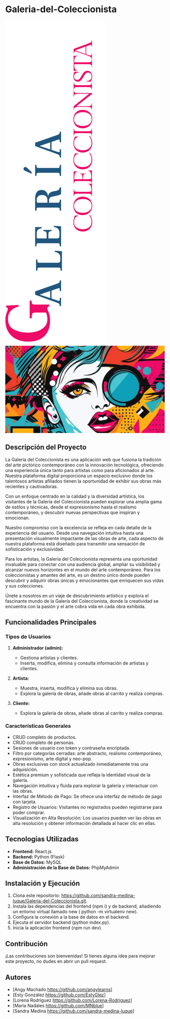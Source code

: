 # Galeria-del-Coleccionista
![Imagen portada](./GaleriaColeccionistaFront/src/components/hero/images/image2.svg)![Texto galería](./GaleriaColeccionistaFront/src/components/hero/images/imageHero.svg)





## Descripción del Proyecto
La Galería del Coleccionista es una aplicación web que fusiona la tradición del arte pictórico contemporáneo con la innovación tecnológica, ofreciendo una experiencia única tanto para artistas como para aficionados al arte. Nuestra plataforma digital proporciona un espacio exclusivo donde los talentosos artistas afiliados tienen la oportunidad de exhibir sus obras más recientes y cautivadoras.

Con un enfoque centrado en la calidad y la diversidad artística, los visitantes de la Galería del Coleccionista pueden explorar una amplia gama de estilos y técnicas, desde el expresionismo hasta el realismo contemporáneo, y descubrir nuevas perspectivas que inspiran y emocionan.

Nuestro compromiso con la excelencia se refleja en cada detalle de la experiencia del usuario. Desde una navegación intuitiva hasta una presentación visualmente impactante de las obras de arte, cada aspecto de nuestra plataforma está diseñado para transmitir una sensación de sofisticación y exclusividad.

Para los artistas, la Galería del Coleccionista representa una oportunidad invaluable para conectar con una audiencia global, ampliar su visibilidad y alcanzar nuevos horizontes en el mundo del arte contemporáneo. Para los coleccionistas y amantes del arte, es un destino único donde pueden descubrir y adquirir obras únicas y emocionantes que enriquecen sus vidas y sus colecciones.

Únete a nosotros en un viaje de descubrimiento artístico y explora el fascinante mundo de la Galería del Coleccionista, donde la creatividad se encuentra con la pasión y el arte cobra vida en cada obra exhibida.

## Funcionalidades Principales
### Tipos de Usuarios
1. **Administrador (admin):**
   - Gestiona artistas y clientes.
   - Inserta, modifica, elimina y consulta información de artistas y clientes.

2. **Artista:**
   - Muestra, inserta, modifica y elimina sus obras.
   - Explora la galería de obras, añade obras al carrito y realiza compras.

3. **Cliente:**
   - Explora la galería de obras, añade obras al carrito y realiza compras.

### Características Generales
- CRUD completo de productos.
- CRUD completo de personas.
- Sesiones de usuario con token y contraseña encriptada.
- Filtro por categorías cerradas: arte abstracto, realismo contemporáneo, expresionismo, arte digital y neo-pop.
- Obras exclusivas con stock actualizado inmediatamente tras una adquisición.
- Estética premium y sofisticada que refleja la identidad visual de la galería.
- Navegación intuitiva y fluida para explorar la galería y interactuar con las obras.
- Interfaz de Método de Pago: Se ofrece una interfaz de método de pago con tarjeta.
- Registro de Usuarios: Visitantes no registrados pueden registrarse para poder comprar.
- Visualización en Alta Resolución: Los usuarios pueden ver las obras en alta resolución y obtener información detallada al hacer clic en ellas.


## Tecnologías Utilizadas
- **Frontend:** React.js
- **Backend:** Python (Flask)
- **Base de Datos:** MySQL
- **Administración de la Base de Datos:** PhpMyAdmin

## Instalación y Ejecución
1. Clona este repositorio: https://github.com/sandra-medina-luque/Galeria-del-Coleccionista.git.
2. Instala las dependencias del frontend (npm i) y de backend, añadiendo un entorno virtual llamado new ( python -m virtualenv new).
3. Configura la conexión a la base de datos en el backend.
4. Ejecuta el servidor backend (python index.py).
5. Inicia la aplicación frontend (npm run dev).

## Contribución
¡Las contribuciones son bienvenidas! Si tienes alguna idea para mejorar este proyecto, no dudes en abrir un pull request.

## Autores
- [Angy Machado https://github.com/angylearns]
- [Esty González https://github.com/EstyGlez]
- [Lorena Rodriguez https://github.com/Lorena-Rodriguez]
- [María Nadales https://github.com/MNblue]
- [Sandra Medina https://github.com/sandra-medina-luque]


